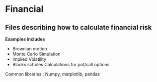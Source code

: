 # Financial

## Files describing how to calculate financial risk

**Examples includes**
  - Brownian motion
  - Monte Carlo Simulation
  - Implied Volatility
  - Blacks scholes Calculations for put/call options

Common libraries : Numpy, matplotlib, pandas
